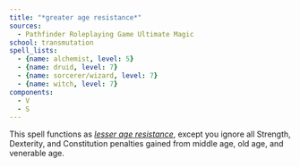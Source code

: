 ```yaml
---
title: "*greater age resistance*"
sources:
  - Pathfinder Roleplaying Game Ultimate Magic
school: transmutation
spell_lists:
  - {name: alchemist, level: 5}
  - {name: druid, level: 7}
  - {name: sorcerer/wizard, level: 7}
  - {name: witch, level: 7}
components:
  - V
  - S
---
```


This spell functions as [*lesser age resistance*](/spells/lesser-age-resistance/), except you ignore all Strength, Dexterity, and Constitution penalties gained from middle age, old age, and venerable age.

